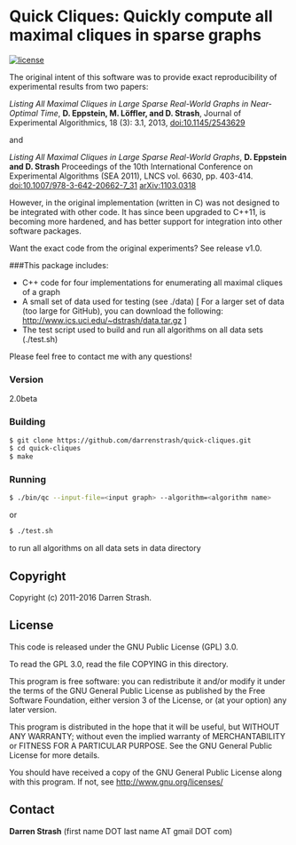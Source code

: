 # **Quick Cliques**: Quickly compute all maximal cliques in sparse graphs

[![license](https://img.shields.io/badge/license-GPL%20v3.0-blue.svg)](http://www.gnu.org/licenses/)

The original intent of this software was to provide exact reproducibility of experimental results from two papers:

*Listing All Maximal Cliques in Large Sparse Real-World Graphs in Near-Optimal Time*,
**D. Eppstein, M. Löffler, and D. Strash**,
Journal of Experimental Algorithmics, 18 (3): 3.1, 2013, 
[doi:10.1145/2543629](https://doi.org/10.1145/2543629)

and

*Listing All Maximal Cliques in Large Sparse Real-World Graphs*, 
**D. Eppstein and D. Strash**
Proceedings of the 10th International Conference on Experimental Algorithms (SEA 2011), LNCS vol. 6630, pp. 403-414.
[doi:10.1007/978-3-642-20662-7_31](https://doi.org/10.1007/978-3-642-20662-7_31)
[arXiv:1103.0318](https://arxiv.org/abs/1103.0318)

However, in the original implementation (written in C) was not designed to be integrated with other code. It has since been upgraded to C++11, is becoming more hardened, and has better support for integration into other software packages.

Want the exact code from the original experiments? See release v1.0.

###This package includes:

 - C++ code for four implementations for enumerating all maximal cliques of a graph
 - A small set of data used for testing (see ./data) [ For a larger set of data (too large for GitHub), you can download the following: http://www.ics.uci.edu/~dstrash/data.tar.gz ]
 - The test script used to build and run all algorithms on all data sets (./test.sh)

Please feel free to contact me with any questions!

### Version
2.0beta

### Building

```sh
$ git clone https://github.com/darrenstrash/quick-cliques.git
$ cd quick-cliques
$ make
```

### Running
```sh
$ ./bin/qc --input-file=<input graph> --algorithm=<algorithm name>
```

or

```sh
$ ./test.sh
```

to run all algorithms on all data sets in data directory

Copyright
----

Copyright (c) 2011-2016 Darren Strash.


License
----

This code is released under the GNU Public License (GPL) 3.0.

To read the GPL 3.0, read the file COPYING in this directory.

This program is free software: you can redistribute it and/or modify
it under the terms of the GNU General Public License as published by
the Free Software Foundation, either version 3 of the License, or
(at your option) any later version.

This program is distributed in the hope that it will be useful,
but WITHOUT ANY WARRANTY; without even the implied warranty of
MERCHANTABILITY or FITNESS FOR A PARTICULAR PURPOSE.  See the
GNU General Public License for more details.

You should have received a copy of the GNU General Public License
along with this program.  If not, see <http://www.gnu.org/licenses/>

Contact
----

**Darren Strash** (first name DOT last name AT gmail DOT com)
